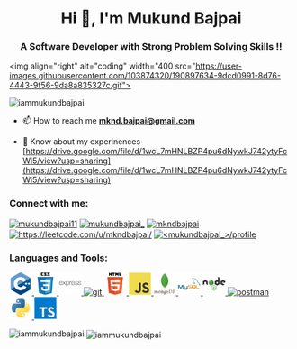 <h1 align="center">Hi 👋, I'm Mukund Bajpai</h1>
<h3 align="center">A Software Developer with Strong Problem Solving Skills !!</h3>

<img align="right" alt="coding" width="400 src="https://user-images.githubusercontent.com/103874320/190897634-9dcd0991-8d76-4443-9f56-9da8a835327c.gif">

<p align="left"> <img src="https://komarev.com/ghpvc/?username=iammukundbajpai&label=Profile%20views&color=0e75b6&style=flat" alt="iammukundbajpai" /> </p>

- 📫 How to reach me **mknd.bajpai@gmail.com**

- 📄 Know about my experinences [https://drive.google.com/file/d/1wcL7mHNLBZP4pu6dNywkJ742ytyFcWi5/view?usp=sharing](https://drive.google.com/file/d/1wcL7mHNLBZP4pu6dNywkJ742ytyFcWi5/view?usp=sharing)

<h3 align="left">Connect with me:</h3>
<p align="left">
<a href="https://linkedin.com/in/mukundbajpai11" target="blank"><img align="center" src="https://raw.githubusercontent.com/rahuldkjain/github-profile-readme-generator/master/src/images/icons/Social/linked-in-alt.svg" alt="mukundbajpai11" height="30" width="40" /></a>
<a href="https://instagram.com/mukundbajpai_" target="blank"><img align="center" src="https://raw.githubusercontent.com/rahuldkjain/github-profile-readme-generator/master/src/images/icons/Social/instagram.svg" alt="mukundbajpai_" height="30" width="40" /></a>
<a href="https://www.hackerrank.com/mkndbajpai" target="blank"><img align="center" src="https://raw.githubusercontent.com/rahuldkjain/github-profile-readme-generator/master/src/images/icons/Social/hackerrank.svg" alt="mkndbajpai" height="30" width="40" /></a>
<a href="https://www.leetcode.com/https://leetcode.com/u/mkndbajpai/" target="blank"><img align="center" src="https://raw.githubusercontent.com/rahuldkjain/github-profile-readme-generator/master/src/images/icons/Social/leet-code.svg" alt="https://leetcode.com/u/mkndbajpai/" height="30" width="40" /></a>
<a href="https://auth.geeksforgeeks.org/user/<mukundbajpai_>/profile" target="blank"><img align="center" src="https://raw.githubusercontent.com/rahuldkjain/github-profile-readme-generator/master/src/images/icons/Social/geeks-for-geeks.svg" alt="<mukundbajpai_>/profile" height="30" width="40" /></a>
</p>

<h3 align="left">Languages and Tools:</h3>
<p align="left"> <a href="https://www.w3schools.com/cpp/" target="_blank" rel="noreferrer"> <img src="https://raw.githubusercontent.com/devicons/devicon/master/icons/cplusplus/cplusplus-original.svg" alt="cplusplus" width="40" height="40"/> </a> <a href="https://www.w3schools.com/css/" target="_blank" rel="noreferrer"> <img src="https://raw.githubusercontent.com/devicons/devicon/master/icons/css3/css3-original-wordmark.svg" alt="css3" width="40" height="40"/> </a> <a href="https://expressjs.com" target="_blank" rel="noreferrer"> <img src="https://raw.githubusercontent.com/devicons/devicon/master/icons/express/express-original-wordmark.svg" alt="express" width="40" height="40"/> </a> <a href="https://git-scm.com/" target="_blank" rel="noreferrer"> <img src="https://www.vectorlogo.zone/logos/git-scm/git-scm-icon.svg" alt="git" width="40" height="40"/> </a> <a href="https://www.w3.org/html/" target="_blank" rel="noreferrer"> <img src="https://raw.githubusercontent.com/devicons/devicon/master/icons/html5/html5-original-wordmark.svg" alt="html5" width="40" height="40"/> </a> <a href="https://developer.mozilla.org/en-US/docs/Web/JavaScript" target="_blank" rel="noreferrer"> <img src="https://raw.githubusercontent.com/devicons/devicon/master/icons/javascript/javascript-original.svg" alt="javascript" width="40" height="40"/> </a> <a href="https://www.mongodb.com/" target="_blank" rel="noreferrer"> <img src="https://raw.githubusercontent.com/devicons/devicon/master/icons/mongodb/mongodb-original-wordmark.svg" alt="mongodb" width="40" height="40"/> </a> <a href="https://www.mysql.com/" target="_blank" rel="noreferrer"> <img src="https://raw.githubusercontent.com/devicons/devicon/master/icons/mysql/mysql-original-wordmark.svg" alt="mysql" width="40" height="40"/> </a> <a href="https://nodejs.org" target="_blank" rel="noreferrer"> <img src="https://raw.githubusercontent.com/devicons/devicon/master/icons/nodejs/nodejs-original-wordmark.svg" alt="nodejs" width="40" height="40"/> </a> <a href="https://postman.com" target="_blank" rel="noreferrer"> <img src="https://www.vectorlogo.zone/logos/getpostman/getpostman-icon.svg" alt="postman" width="40" height="40"/> </a> <a href="https://www.python.org" target="_blank" rel="noreferrer"> <img src="https://raw.githubusercontent.com/devicons/devicon/master/icons/python/python-original.svg" alt="python" width="40" height="40"/> </a> <a href="https://www.typescriptlang.org/" target="_blank" rel="noreferrer"> <img src="https://raw.githubusercontent.com/devicons/devicon/master/icons/typescript/typescript-original.svg" alt="typescript" width="40" height="40"/> </a> </p>

<p><img align="left" src="https://github-readme-stats.vercel.app/api/top-langs?username=iammukundbajpai&show_icons=true&locale=en&layout=compact" alt="iammukundbajpai" /></p>

<p>&nbsp;<img align="center" src="https://github-readme-stats.vercel.app/api?username=iammukundbajpai&show_icons=true&locale=en" alt="iammukundbajpai" /></p>
